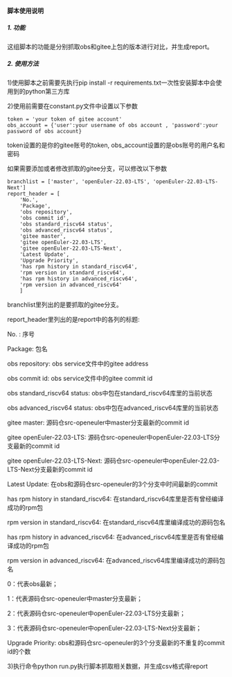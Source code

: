 #### 脚本使用说明

##### 1. 功能

这组脚本的功能是分别抓取obs和gitee上包的版本进行对比，并生成report。

##### 2. 使用方法

1)使用脚本之前需要先执行pip install -r requirements.txt一次性安装脚本中会使用到的python第三方库

2)使用前需要在constant.py文件中设置以下参数

````
token = 'your token of gitee account'
obs_account = {'user':your username of obs account , 'password':your password of obs account}
````

token设置的是你的gitee账号的token, obs_account设置的是obs账号的用户名和密码

如果需要添加或者修改抓取的gitee分支，可以修改以下参数

````
branchlist = ['master', 'openEuler-22.03-LTS', 'openEuler-22.03-LTS-Next']
report_header = [
    'No.',
    'Package',
    'obs repository',
    'obs commit id',
    'obs standard_riscv64 status',
    'obs advanced_riscv64 status',
    'gitee master',
    'gitee openEuler-22.03-LTS',
    'gitee openEuler-22.03-LTS-Next',
    'Latest Update',
    'Upgrade Priority',
    'has rpm history in standard_riscv64',
    'rpm version in standard_riscv64',
    'has rpm history in advanced_riscv64',
    'rpm version in advanced_riscv64'
    ]
````

branchlist里列出的是要抓取的gitee分支。

report_header里列出的是report中的各列的标题:

No. : 序号

Package: 包名

obs repository: obs service文件中的gitee address

obs commit id: obs service文件中的gitee commit id

obs standard_riscv64 status: obs中包在standard_riscv64库里的当前状态

obs advanced_riscv64 status: obs中包在advanced_riscv64库里的当前状态

gitee master: 源码仓src-openeuler中master分支最新的commit id

gitee openEuler-22.03-LTS: 源码仓src-openeuler中openEuler-22.03-LTS分支最新的commit id

gitee openEuler-22.03-LTS-Next: 源码仓src-openeuler中openEuler-22.03-LTS-Next分支最新的commit id

Latest Update: 在obs和源码仓src-openeuler的3个分支中时间最新的commit

has rpm history in standard_riscv64: 在standard_riscv64库里是否有曾经编译成功的rpm包

rpm version in standard_riscv64: 在standard_riscv64库里编译成功的源码包名

has rpm history in advanced_riscv64: 在advanced_riscv64库里是否有曾经编译成功的rpm包

rpm version in advanced_riscv64: 在advanced_riscv64库里编译成功的源码包名

0：代表obs最新；

1：代表源码仓src-openeuler中master分支最新；

2：代表源码仓src-openeuler中openEuler-22.03-LTS分支最新；

3：代表源码仓src-openeuler中openEuler-22.03-LTS-Next分支最新；

Upgrade Priority: obs和源码仓src-openeuler的3个分支最新的不重复的commit id的个数

3)执行命令python run.py执行脚本抓取相关数据，并生成csv格式得report


